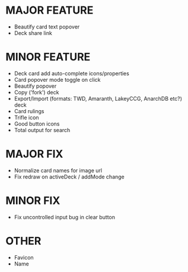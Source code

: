 # MAJOR FEATURE
* Beautify card text popover
* Deck share link
# MINOR FEATURE
* Deck card add auto-complete icons/properties
* Card popover mode toggle on click
* Beautify popover
* Copy ('fork') deck
* Export/Import (formats: TWD, Amaranth, LakeyCCG, AnarchDB etc?) deck
* Card rulings
* Trifle icon
* Good button icons
* Total output for search
# MAJOR FIX
* Normalize card names for image url
* Fix redraw on activeDeck / addMode change
# MINOR FIX
* Fix uncontrolled input bug in clear button
# OTHER
* Favicon
* Name
